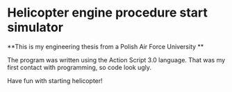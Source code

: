 # Helicopter engine procedure start simulator
**This is my engineering thesis from a Polish Air Force University **

The program was written using the Action Script 3.0 language.
That was my first contact with programming, so code look ugly.

Have fun with starting helicopter!
